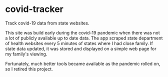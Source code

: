 # covid-tracker

Track covid-19 data from state websites.

This site was build early during the covid-19 pandemic when there was not a lot of publicly available up to date data. The app scraped state department of health websites every 5 minutes of states where I had close family. If state data updated, it was stored and displayed on a simple web page for my family's viewing.

Fortunately, much better tools became available as the pandemic rolled on, so I retired this project. 
